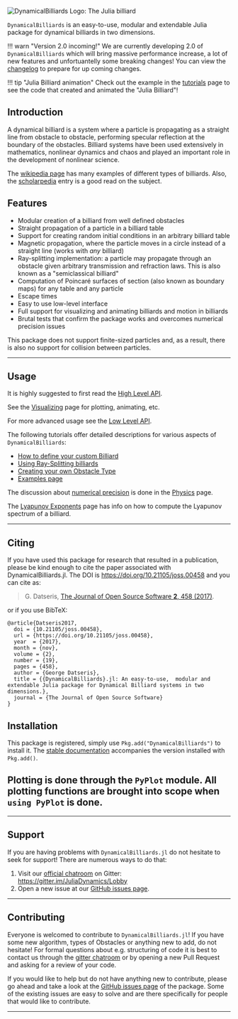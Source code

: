 ![DynamicalBilliards Logo: The Julia billiard](http://i.imgur.com/NKgzYrt.gif)

`DynamicalBilliards` is an easy-to-use, modular and extendable Julia package for
dynamical billiards in two dimensions.

!!! warn "Version 2.0 incoming!"
    We are currently developing 2.0 of `DynamicalBilliards` which will bring massive
    performance increase, a lot of new features and unfortuantelly some breaking changes! You can view the [changelog](https://github.com/JuliaDynamics/DynamicalBilliards.jl/blob/master/CHANGELOG.md) to prepare for up coming changes.


!!! tip "Julia Billiard animation"
    Check out the example in the [tutorials](tutorials/examples/#julia-logo-billiard) page to see the code that created and animated the "Julia Billiard"!

## Introduction

A dynamical billiard is a system where a particle is propagating as a straight line from obstacle to obstacle, performing specular reflection at the boundary of the obstacles. Billiard systems have been used extensively in mathematics, nonlinear dynamics and chaos and played an important role in the development of nonlinear science.

The [wikipedia page](https://en.wikipedia.org/wiki/Dynamical_billiards) has many examples of different types of billiards. Also, the [scholarpedia](http://www.scholarpedia.org/article/Dynamical_billiards) entry is a good read on the subject.

## Features

* Modular creation of a billiard from well defined obstacles
* Straight propagation of a particle in a billiard table
* Support for creating random initial conditions in an arbitrary
  billiard table
* Magnetic propagation, where the particle moves in a circle instead
  of a straight line (works with *any* billiard)
* Ray-splitting implementation: a particle may propagate
  through an obstacle given arbitrary transmission and refraction
  laws. This is also known as a "semiclassical billiard"
* Computation of Poincaré surfaces of section (also known as boundary maps) for any table and any particle
* Escape times
* Easy to use low-level interface
* Full support for visualizing and animating billiards and motion in billiards
* Brutal tests that confirm the package works and overcomes numerical precision issues

This package does not support finite-sized particles and, as a result, there is
also no support for collision between particles.

---


## Usage
It is highly suggested to first read the [High Level API](/basic/high_level).

See the [Visualizing](visualizing) page for plotting, animating, etc.

For more advanced usage see the [Low Level API](/basic/low_level).

The following tutorials offer detailed descriptions for various aspects of `DynamicalBilliards`:

- [How to define your custom Billiard](/tutorials/billiard_table)
- [Using Ray-Splitting billiards](/tutorials/ray-splitting)
- [Creating your own Obstacle Type](/tutorials/own_obstacle)
- [Examples page](/tutorials/examples)

The discussion about [numerical precision](/physics/#numerical-precision) is done in the [Physics](/physics) page.

The [Lyapunov Exponents](/lyapunovs) page has info on how to compute the Lyapunov
spectrum of a billiard.


---

## Citing
If you have used this package for research that resulted in a publication, please be
kind enough to cite the paper associated with DynamicalBilliards.jl. The DOI is
https://doi.org/10.21105/joss.00458 and you can cite as:

>G. Datseris, [The Journal of Open Source Software **2**, 458
(2017)](https://doi.org/10.21105/joss.00458).

or if you use BibTeX:
```
@article{Datseris2017,
  doi = {10.21105/joss.00458},
  url = {https://doi.org/10.21105/joss.00458},
  year  = {2017},
  month = {nov},
  volume = {2},
  number = {19},
  pages = {458},
  author = {George Datseris},
  title = {{DynamicalBilliards}.jl: An easy-to-use,  modular and extendable Julia package for Dynamical Billiard systems in two dimensions.},
  journal = {The Journal of Open Source Software}
}
```

## Installation

This package is registered, simply use `Pkg.add("DynamicalBilliards")` to install it.
The [stable documentation](https://juliadynamics.github.io/DynamicalBilliards.jl/stable/) accompanies the version installed with `Pkg.add()`.

Plotting is done through the `PyPlot` module. All plotting functions are brought
into scope when `using PyPlot` is done.
---

---
## Support
If you are having problems with `DynamicalBilliards.jl` do not hesitate to seek for support! There are numerous ways to do that:

1. Visit our [official chatroom](https://gitter.im/JuliaDynamics/Lobby) on Gitter: https://gitter.im/JuliaDynamics/Lobby
2. Open a new issue at our [GitHub issues page](https://github.com/JuliaDynamics/DynamicalBilliards.jl/issues).

---
## Contributing
Everyone is welcomed to contribute to `DynamicalBilliards.jl`! If you have some new
algorithm, types of Obstacles or anything new to add, do not hesitate! For formal
questions about e.g. structuring of code it is best to contact us through the [gitter
chatroom](https://gitter.im/JuliaDynamics/Lobby) or by opening a new Pull Request and asking for a review of your code.

If you would like to help but do not have anything new to contribute, please go ahead
and take a look at the [GitHub issues page](https://github.com/JuliaDynamics/DynamicalBilliards.jl/issues) of the package.
Some of the existing issues are easy to solve and are there specifically for people that would
like to contribute.

---
